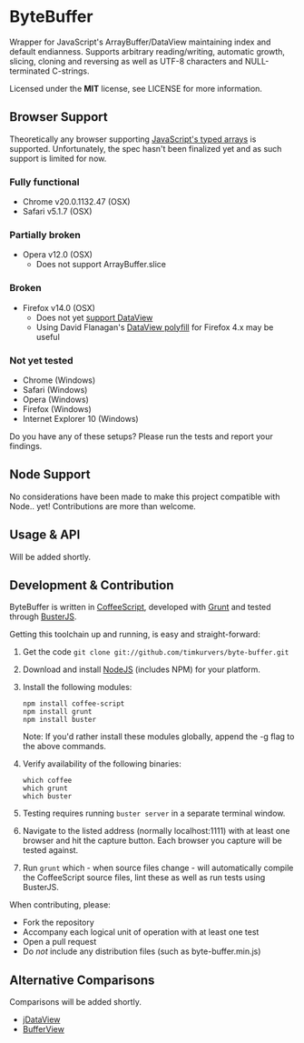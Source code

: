 ByteBuffer
==========

Wrapper for JavaScript's ArrayBuffer/DataView maintaining index and default endianness. Supports arbitrary reading/writing, automatic growth, slicing, cloning and reversing as well as UTF-8 characters and NULL-terminated C-strings.

Licensed under the **MIT** license, see LICENSE for more information.


Browser Support
---------------

Theoretically any browser supporting [JavaScript's typed arrays](http://caniuse.com/#search=typed%20arrays) is supported. Unfortunately, the spec hasn't been finalized yet and as such support is limited for now.

### Fully functional

* Chrome v20.0.1132.47 (OSX)
* Safari v5.1.7 (OSX)

### Partially broken

* Opera v12.0 (OSX)
  * Does not support ArrayBuffer.slice

### Broken

* Firefox v14.0 (OSX)
  * Does not yet [support DataView](https://developer.mozilla.org/en/JavaScript_typed_arrays/DataView#Browser_compatibility)
  * Using David Flanagan's [DataView polyfill](https://github.com/davidflanagan/DataView.js) for Firefox 4.x may be useful

### Not yet tested

* Chrome (Windows)
* Safari (Windows)
* Opera (Windows)
* Firefox (Windows)
* Internet Explorer 10 (Windows)

Do you have any of these setups? Please run the tests and report your findings.


Node Support
------------

No considerations have been made to make this project compatible with Node.. yet! Contributions are more than welcome.


Usage & API
-----------

Will be added shortly.


Development & Contribution
--------------------------

ByteBuffer is written in [CoffeeScript](http://coffeescript.org/), developed with [Grunt](http://gruntjs.com/) and tested through [BusterJS](http://busterjs.org/).

Getting this toolchain up and running, is easy and straight-forward:

1. Get the code `git clone git://github.com/timkurvers/byte-buffer.git`

2. Download and install [NodeJS](http://nodejs.org/#download) (includes NPM) for your platform.

3. Install the following modules:

   ```shell
   npm install coffee-script
   npm install grunt
   npm install buster
   ```
   
   Note: If you'd rather install these modules globally, append the -g flag to the above commands.

4. Verify availability of the following binaries:
   
   ```shell
   which coffee
   which grunt
   which buster
   ```

5. Testing requires running `buster server` in a separate terminal window.

6. Navigate to the listed address (normally localhost:1111) with at least one browser and hit the capture button. Each browser you capture will be tested against.

7. Run `grunt` which - when source files change - will automatically compile the CoffeeScript source files, lint these as well as run tests using BusterJS.

When contributing, please:

* Fork the repository
* Accompany each logical unit of operation with at least one test
* Open a pull request
* Do *not* include any distribution files (such as byte-buffer.min.js)


Alternative Comparisons
-----------------------

Comparisons will be added shortly.

* [jDataView](https://github.com/vjeux/jDataView/)
* [BufferView](https://github.com/davidflanagan/BufferView)
